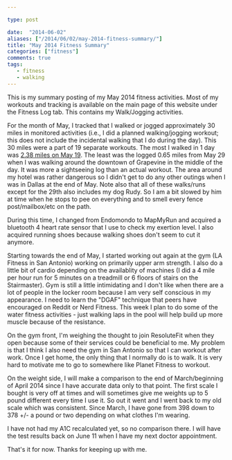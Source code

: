 ```yaml
---

type: post

date:  "2014-06-02"
aliases: ["/2014/06/02/may-2014-fitness-summary/"]
title: "May 2014 Fitness Summary"
categories: ["fitness"]
comments: true
tags:
   - fitness
   - walking
---
```

This is my summary posting of my May 2014 fitness activities.  Most of my workouts and tracking is available on the main page of this website under the Fitness Log tab.  This contains my Walk/Jogging activities.

For the month of May, I tracked that I walked or jogged approximately 30 miles in monitored activities (i.e., I did a planned walking/jogging workout;  this does not include the incidental walking that I do during the day).  This 30 miles were a part of 19 separate workouts.  The most I walked in 1 day was [2.38 miles on May 19](http://www.mapmyrun.com/workout/576023697).  The least was the logged 0.65 miles from May 29 when I was walking around the downtown of Grapevine in the middle of the day.  It was more a sightseeing log than an actual workout.  The area around my hotel was rather dangerous so I didn't get to do any other outings when I was in Dallas at the end of May.  Note also that all of these walks/runs except for the 29th also includes my dog Rudy.  So I am a bit slowed by him at time when he stops to pee on everything and to smell every fence post/mailbox/etc on the path.

During this time, I changed from Endomondo to MapMyRun and acquired a bluetooth 4 heart rate sensor that I use to check my exertion level.  I also acquired running shoes because walking shoes don't seem to cut it anymore.

Starting towards the end of May, I started working out again at the gym (LA Fitness in San Antonio) working on primarily upper arm strength.  I also do a little bit of cardio depending on the availablity of machines (I did a 4 mile per hour run for 5 minutes on a treadmill or 6 floors of stairs on the Stairmaster).  Gym is still a little intimidating and I don't like when there are a lot of people in the locker room because I am very self conscious in my appearance.  I need to learn the "DGAF" technique that peers have encouraged on Reddit or Nerd Fitness.  This week I plan to do some of the water fitness activities - just walking laps in the pool will help build up more muscle because of the resistance.

On the gym front, I'm weighing the thought to join ResoluteFit when they open because some of their services could be beneficial to me.  My problem is that I think I also need the gym in San Antonio so that I can workout after work.  Once I get home, the only thing that I normally do is to walk.  It is very hard to motivate me to go to somewhere like Planet Fitness to workout.

On the weight side, I will make a comparison to the end of March/beginning of April 2014 since I have accurate data only to that point.  The first scale I bought is very off at times and will sometimes give me weights up to 5 pound different every time I use it.  So out it went and I went back to my old scale which was consistent.  Since March, I have gone from 398 down to 378 +/- a pound or two depending on what clothes I'm wearing.

I have not had my A1C recalculated yet, so no comparison there.  I will have the test results back on June 11 when I have my next doctor appointment.

That's it for now.  Thanks for keeping up with me.
